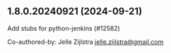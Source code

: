 ## 1.8.0.20240921 (2024-09-21)

Add stubs for python-jenkins (#12582)

Co-authored-by: Jelle Zijlstra <jelle.zijlstra@gmail.com>

